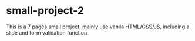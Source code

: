 # small-project-2
This is a 7 pages small project, mainly use vanila HTML/CSS/JS, including a slide and form validation function.
